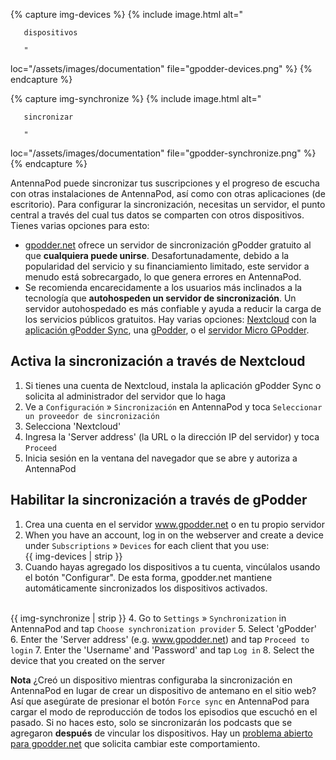 {% capture img-devices %} {% include image.html alt="

       dispositivos

       "

loc="/assets/images/documentation" file="gpodder-devices.png" %} {% endcapture %}

{% capture img-synchronize %} {% include image.html alt="

       sincronizar

       "

loc="/assets/images/documentation" file="gpodder-synchronize.png" %} {%
endcapture %}

AntennaPod puede sincronizar tus suscripciones y el progreso de escucha con otras
instalaciones de AntennaPod, así como con otras aplicaciones (de escritorio).
Para configurar la sincronización, necesitas un servidor, el punto central a
través del cual tus datos se comparten con otros dispositivos. Tienes varias
opciones para esto:

* [gpodder.net](https://gpodder.net/) ofrece un servidor de sincronización
gPodder gratuito al que **cualquiera puede unirse**. Desafortunadamente,
debido a la popularidad del servicio y su financiamiento limitado, este servidor
a menudo está sobrecargado, lo que genera errores en AntennaPod.
* Se recomienda encarecidamente a los usuarios más inclinados a la tecnología que
**autohospeden un servidor de sincronización**. Un servidor autohospedado es
más confiable y ayuda a reducir la carga de los servicios públicos gratuitos.
Hay varias opciones:
[Nextcloud](https://nextcloud.com/install/#instructions-server) con la
[aplicación gPodder Sync](https://apps.nextcloud.com/apps/gpoddersync), una
[ gPodder](https://gpoddernet.readthedocs.io/en/latest/dev/installation.html), o
el [servidor Micro GPodder](https://github.com/bohwaz/micro-gpodder-server).

## Activa la sincronización a través de Nextcloud

1. Si tienes una cuenta de Nextcloud, instala la aplicación gPodder Sync o
solicita al administrador del servidor que lo haga
1. Ve a `Configuración` » `Sincronización` en AntennaPod y toca
`Seleccionar un proveedor de sincronización`
1. Selecciona 'Nextcloud'
1. Ingresa la 'Server address' (la URL o la dirección IP del servidor) y toca
`Proceed`
1. Inicia sesión en la ventana del navegador que se abre y autoriza a AntennaPod

## Habilitar la sincronización a través de gPodder

1. Crea una cuenta en el servidor www.gpodder.net o en tu propio servidor
1.  When you have an account, log in on the webserver and create a device under
`Subscriptions` » `Devices` for each client that you use:<br />{{ img-devices
| strip }}
1. Cuando hayas agregado los dispositivos a tu cuenta, vincúlalos usando el botón
"Configurar". De esta forma, gpodder.net mantiene automáticamente
sincronizados los dispositivos activados.

  <br />{{ img-synchronize | strip }} 4. Go to `Settings` » `Synchronization` in
AntennaPod and tap `Choose synchronization provider` 5. Select 'gPodder' 6.
Enter the 'Server address' (e.g. www.gpodder.net) and tap `Proceed to login` 7.
Enter the 'Username' and 'Password' and tap `Log in` 8. Select the device that
you created on the server

**Nota** ¿Creó un dispositivo mientras configuraba la sincronización en
AntennaPod en lugar de crear un dispositivo de antemano en el sitio web? Así que
asegúrate de presionar el botón `Force sync` en AntennaPod para cargar el modo
de reproducción de todos los episodios que escuchó en el pasado. Si no haces
esto, solo se sincronizarán los podcasts que se agregaron **después** de
vincular los dispositivos. Hay un [problema abierto para
gpodder.net](https://github.com/gpodder/mygpo/issues/388) que solicita cambiar
este comportamiento.
